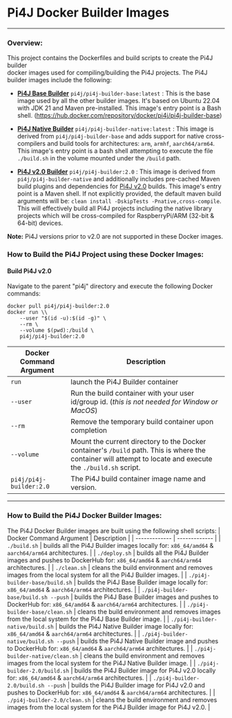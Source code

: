 # Pi4J Docker Builder Images

---

### Overview:

This project contains the Dockerfiles and build scripts to create the Pi4J builder  
docker images used for compiling/building the Pi4J projects.  The Pi4J builder images 
include the following:

 - **[Pi4J Base Builder](https://hub.docker.com/repository/docker/pi4j/pi4j-builder-base)** `pi4j/pi4j-builder-base:latest` : 
 This is the base image used by all the other builder images.  It's based on Ubuntu 22.04 
 with JDK 21 and Maven pre-installed.  This image's entry point is a Bash shell.
 (https://hub.docker.com/repository/docker/pi4j/pi4j-builder-base)
 
 - **[Pi4J Native Builder](https://hub.docker.com/repository/docker/pi4j/pi4j-builder-native)** `pi4j/pi4j-builder-native:latest` : 
 This image is derived from `pi4j/pi4j-builder-base` and adds support for native cross-compilers 
 and build tools for architectures: `arm`, `armhf`, `aarch64/arm64`.  This image's 
 entry point is a bash shell attempting to execute the file `./build.sh` in the volume mounted 
 under the `/build` path.
 
 - **[Pi4J v2.0 Builder](https://hub.docker.com/repository/docker/pi4j/pi4j-builder:2.0)** `pi4j/pi4j-builder:2.0` : 
 This image is derived from `pi4j/pi4j-builder-native` and additionally includes pre-cached Maven 
 build plugins and dependencies for [Pi4J v2.0](http://github.com/Pi4J/pi4j-v2) builds.  This image's 
 entry point is a Maven shell.  If not explicitly provided, the default maven build arguments will be: 
 `clean install -DskipTests -Pnative,cross-compile`.  This will effectively build all Pi4J projects including
 the native library projects which will be cross-compiled for RaspberryPi/ARM (32-bit & 64-bit) devices.  

**Note:** Pi4J versions prior to v2.0 are not supported in these Docker images.

### How to Build the Pi4J Project using these Docker Images:

#### Build Pi4J v2.0

Navigate to the parent "pi4j" directory and execute the following Docker commands:  
```
docker pull pi4j/pi4j-builder:2.0
docker run \\
    --user "$(id -u):$(id -g)" \
    --rm \
    --volume $(pwd):/build \
    pi4j/pi4j-builder:2.0
```
| Docker Command Argument  | Description |
| ------------- | ------------- |
| `run`  | launch the Pi4J Builder container  |
| `--user` | Run the build container with your user id/group id. (_this is not needed for Window or MacOS_)  |
| `--rm`  | Remove the temporary build container upon completion  |
| `--volume`  | Mount the current directory to the Docker container's `/build` path.  This is where the container will attempt to locate and execute the `./build.sh` script. |
| `pi4j/pi4j-builder:2.0` | The Pi4J build container image name and version. |

 
---
### How to Build the Pi4J Docker Builder Images:

The Pi4J Docker Builder images are built using the following shell scripts:
| Docker Command Argument  | Description |
| ------------- | ------------- |
| `./build.sh`  | builds all the Pi4J Builder images locally for: `x86_64/amd64` & `aarch64/arm64` architectures. |
| `./deploy.sh`  | builds all the Pi4J Builder images and pushes to DockerHub for: `x86_64/amd64` & `aarch64/arm64` architectures. |
| `./clean.sh`  | cleans the build environment and removes images from the local system for all the Pi4J Builder images. |
| `./pi4j-builder-base/build.sh`  | builds the Pi4J Base Builder image locally for: `x86_64/amd64` & `aarch64/arm64` architectures. |
| `./pi4j-builder-base/build.sh --push`  | builds the Pi4J Base Builder images and pushes to DockerHub for: `x86_64/amd64` & `aarch64/arm64` architectures. |
| `./pi4j-builder-base/clean.sh`  | cleans the build environment and removes images from the local system for the Pi4J Base Builder image. |
| `./pi4j-builder-native/build.sh`  | builds the Pi4J Native Builder image locally for: `x86_64/amd64` & `aarch64/arm64` architectures. |
| `./pi4j-builder-native/build.sh --push`  | builds the Pi4J Native Builder image and pushes to DockerHub for: `x86_64/amd64` & `aarch64/arm64` architectures. |
| `./pi4j-builder-native/clean.sh`  | cleans the build environment and removes images from the local system for the Pi4J Native Builder image. |
| `./pi4j-builder-2.0/build.sh`  | builds the Pi4J Builder image for Pi4J v2.0  locally for: `x86_64/amd64` & `aarch64/arm64` architectures. |
| `./pi4j-builder-2.0/build.sh --push`  | builds the Pi4J Builder image for Pi4J v2.0 and pushes to DockerHub for: `x86_64/amd64` & `aarch64/arm64` architectures. |
| `./pi4j-builder-2.0/clean.sh`  | cleans the build environment and removes images from the local system for the Pi4J Builder image for Pi4J v2.0. |
